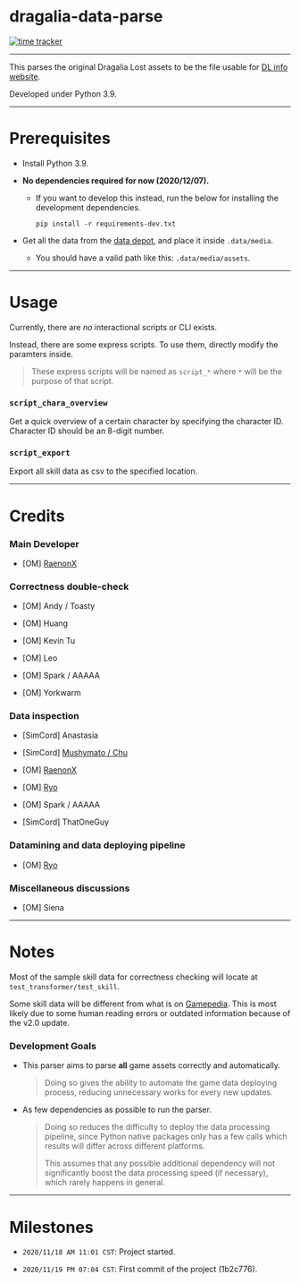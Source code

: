 # dragalia-data-parse

[![time tracker](https://wakatime.com/badge/github/RaenonX-DL/dragalia-data-parse.svg)](https://wakatime.com/badge/github/RaenonX-DL/dragalia-data-parse)

------

This parses the original Dragalia Lost assets to be the file usable for [DL info website][DL-info].

Developed under Python 3.9.

[DL-info]: http://dl.raenonx.cc

[RaenonX-DL]: https://github.com/RaenonX-DL

------

# Prerequisites

- Install Python 3.9.

- **No dependencies required for now (2020/12/07).**

    - If you want to develop this instead, run the below for installing the development dependencies.

      ```commandline
      pip install -r requirements-dev.txt
      ```

- Get all the data from the [data depot][data-depot], and place it inside `.data/media`.

    - You should have a valid path like this: `.data/media/assets`.

[data-depot]: https://github.com/RaenonX-DL/dragalia-data-depot

------

# Usage

Currently, there are *no* interactional scripts or CLI exists.

Instead, there are some express scripts. To use them, directly modify the paramters inside.

> These express scripts will be named as `script_*` where `*` will be the purpose of that script.

### `script_chara_overview`

Get a quick overview of a certain character by specifying the character ID. Character ID should be an 8-digit number.

### `script_export`

Export all skill data as csv to the specified location.

------

# Credits

### Main Developer

- \[OM\] [RaenonX][GH-raenonx]

### Correctness double-check

- \[OM\] Andy / Toasty

- \[OM\] Huang

- \[OM\] Kevin Tu

- \[OM\] Leo

- \[OM\] Spark / AAAAA

- \[OM\] Yorkwarm

### Data inspection

- \[SimCord\] Anastasia

- \[SimCord\] [Mushymato / Chu][GH-mushymato]

- \[OM\] [RaenonX][GH-raenonx]

- \[OM\] [Ryo][GH-ryo]

- \[OM\] Spark / AAAAA

- \[SimCord\] ThatOneGuy

### Datamining and data deploying pipeline

- \[OM\] [Ryo][GH-ryo]

### Miscellaneous discussions

- \[OM\] Siena

[GH-mushymato]: https://github.com/Mushymato

[GH-raenonx]: https://github.com/RaenonX

[GH-ryo]: https://github.com/ryoliao

------

# Notes

Most of the sample skill data for correctness checking will locate at `test_transformer/test_skill`.

Some skill data will be different from what is on [Gamepedia][Gamepedia]. This is most likely due to some human reading
errors or outdated information because of the v2.0 update.

[Gamepedia]: https://dragalialost.gamepedia.com/

### Development Goals

- This parser aims to parse **all** game assets correctly and automatically.

  > Doing so gives the ability to automate the game data deploying process,
  > reducing unnecessary works for every new updates.

- As few dependencies as possible to run the parser.

  > Doing so reduces the difficulty to deploy the data processing pipeline,
  > since Python native packages only has a few calls which results will differ across different platforms.
  >
  > This assumes that any possible additional dependency will not significantly boost the data processing speed
  > (if necessary), which rarely happens in general.

------

# Milestones

- `2020/11/18 AM 11:01 CST`: Project started.

- `2020/11/19 PM 07:04 CST`: First commit of the project (1b2c776).
